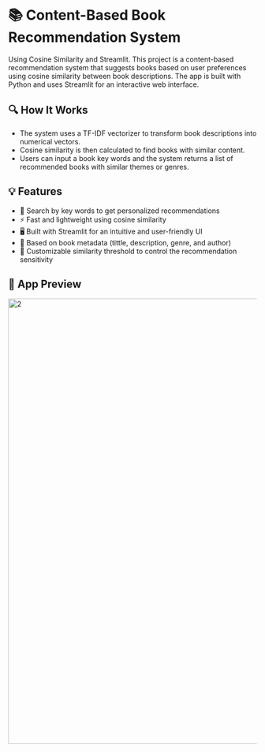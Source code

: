 # 📚 Content-Based Book Recommendation System
Using Cosine Similarity and Streamlit.
This project is a content-based recommendation system that suggests books based on user preferences using cosine similarity between book descriptions. The app is built with Python and uses Streamlit for an interactive web interface.

## 🔍 How It Works
- The system uses a TF-IDF vectorizer to transform book descriptions into numerical vectors.
- Cosine similarity is then calculated to find books with similar content.
- Users can input a book key words and the system returns a list of recommended books with similar themes or genres.

## 💡 Features
- 🔎 Search by key words to get personalized recommendations
- ⚡ Fast and lightweight using cosine similarity
- 🖥️ Built with Streamlit for an intuitive and user-friendly UI
- 📄 Based on book metadata (tittle, description, genre, and author)
- 🎯 Customizable similarity threshold to control the recommendation sensitivity

## 📸 App Preview
<img width="1203" height="903" alt="2" src="https://github.com/user-attachments/assets/713fabde-773c-441f-a400-80b13a78f717" />
